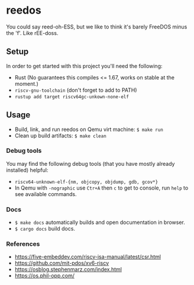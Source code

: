 # reedos
You could say reed-oh-ESS, but we like to think it's barely FreeDOS minus the 'f'. Like rEE-doss. 

## Setup
In order to get started with this project you'll need the following:
- Rust (No guarantees this compiles <= 1.67, works on stable at the moment.)
- `riscv-gnu-toolchain` (don't forget to add to PATH)
- `rustup add target riscv64gc-unkown-none-elf`
## Usage
- Build, link, and run reedos on Qemu virt machine:
`$ make run`
- Clean up build artifacts:
`$ make clean`

### Debug tools
You may find the following debug tools (that you have mostly already installed) helpful:
- `riscv64-unknown-elf-{nm, objcopy, objdump, gdb, gcov*}`
- In Qemu with `-nographic` use `Ctr+A` then `c` to get to console, run `help` to see available commands.

### Docs
 + `$ make docs` automatically builds and open documentation in browser.
 + `$ cargo docs` build docs.

### References
+ https://five-embeddev.com/riscv-isa-manual/latest/csr.html
+ https://github.com/mit-pdos/xv6-riscv
+ https://osblog.stephenmarz.com/index.html
+ https://os.phil-opp.com/
